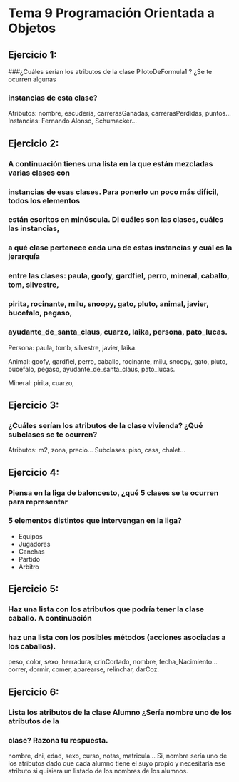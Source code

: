 # Tema 9 Programación Orientada a Objetos

## Ejercicio 1: 
###¿Cuáles serían los atributos de la clase PilotoDeFormula1 ? ¿Se te ocurren algunas
### instancias de esta clase?

Atributos: nombre, escudería, carrerasGanadas, carrerasPerdidas, puntos...
Instancias: Fernando Alonso, Schumacker...

## Ejercicio 2:

### A continuación tienes una lista en la que están mezcladas varias clases con
### instancias de esas clases. Para ponerlo un poco más difícil, todos los elementos
### están escritos en minúscula. Di cuáles son las clases, cuáles las instancias,
### a qué clase pertenece cada una de estas instancias y cuál es la jerarquía
### entre las clases: paula, goofy, gardfiel, perro, mineral, caballo, tom, silvestre,
### pirita, rocinante, milu, snoopy, gato, pluto, animal, javier, bucefalo, pegaso,
### ayudante_de_santa_claus, cuarzo, laika, persona, pato_lucas.

Persona: paula, tomb, silvestre, javier, laika.

Animal: goofy, gardfiel, perro, caballo, rocinante, milu, snoopy, gato, pluto, bucefalo,
pegaso, ayudante_de_santa_claus, pato_lucas.

Mineral: pirita, cuarzo, 

## Ejercicio 3:

### ¿Cuáles serían los atributos de la clase vivienda? ¿Qué subclases se te ocurren?

Atributos: m2, zona, precio...
Subclases: piso, casa, chalet...

## Ejercicio 4:

### Piensa en la liga de baloncesto, ¿qué 5 clases se te ocurren para representar
### 5 elementos distintos que intervengan en la liga?

- Equipos
- Jugadores
- Canchas
- Partido
- Arbitro

## Ejercicio 5:
### Haz una lista con los atributos que podría tener la clase caballo. A continuación
### haz una lista con los posibles métodos (acciones asociadas a los caballos).

peso, color, sexo, herradura, crinCortado, nombre, fecha_Nacimiento...
correr, dormir, comer, aparearse, relinchar, darCoz.

## Ejercicio 6:
### Lista los atributos de la clase Alumno ¿Sería nombre uno de los atributos de la
### clase? Razona tu respuesta.

nombre, dni, edad, sexo, curso, notas, matricula...
Si, nombre sería uno de los atributos dado que cada alumno tiene el suyo propio y necesitaría ese atributo si quisiera un listado de los nombres de los alumnos.


